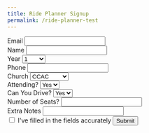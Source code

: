 ```yaml
---
title: Ride Planner Signup
permalink: /ride-planner-test
---
```


<head>
<link rel="stylesheet" href="https://unpkg.com/purecss@1.0.0/build/pure-min.css" integrity="sha384-nn4HPE8lTHyVtfCBi5yW9d20FjT8BJwUXyWZT9InLYax14RDjBj46LmSztkmNP9w" crossorigin="anonymous">
</head>





<form class="pure-form pure-form-aligned" name="rides"  method="post" action="#">
        
<div class="pure-control-group">
<label for="email">Email</label>
<input type="email" name="email">
</div>


<div class="pure-control-group">
<label for="name">Name</label>
<input type="text" name="name">
</div>

<div class="pure-control-group">
<label for="year">Year</label>
<select name="year">
	<option value="1">1</option>
	<option value="2">2</option>
	<option value="3">3</option>
	<option value="4">4</option>
    <option value="other">other</option>
</select>
</div>

<div class="pure-control-group">
<label for="phone">Phone</label>
<input type="tel" name="phone">
</div>

<div class="pure-control-group">
<label for="church">Church</label>
<select name="church">
	<option value="CCAC">CCAC</option>
	<option value="LH">Lighthouse</option>
	<option value="IBC">IBC</option>
</select>
</div>

<div class="pure-control-group">
<label for="Attendance">Attending?</label>
<select name="Attendance">
	<option value="Yes">Yes</option>
	<option value="No">No</option>
</select>
</div>

<div class="pure-control-group">
<label for="Driving">Can You Drive?</label>
<select name="Driving">
	<option value="Yes">Yes</option>
	<option value="No">No</option>
</select>
</div>

<div class="pure-control-group">
<label for="Seats">Number of Seats?</label>
    <input type="numSeats" name="numSeats">
</div>


<div class="pure-control-group">
<label for="Notes">Extra Notes</label>
    <input type="Notes" name="Notes">
    
</div>

<div class="pure-controls">
            <label for="cb" class="pure-checkbox">
                <input id="cb" type="checkbox"> I've filled in the fields accurately
            </label>
<input type="submit" class="pure-button pure-button-primary">
</div>


<div class="pure-control-group">

</div>





</form>








<script type="text/javascript" src="assets/js/rides.js"></script>